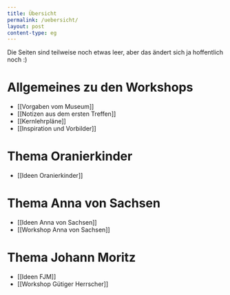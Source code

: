 ```yaml
---
title: Übersicht
permalink: /uebersicht/
layout: post
content-type: eg
---
```

Die Seiten sind teilweise noch etwas leer, aber das ändert sich ja hoffentlich noch :)

# Allgemeines zu den Workshops

- [[Vorgaben vom Museum]]
- [[Notizen aus dem ersten Treffen]]
- [[Kernlehrpläne]] 
- [[Inspiration und Vorbilder]]

# Thema Oranierkinder

- [[Ideen Oranierkinder]]

# Thema Anna von Sachsen 

- [[Ideen Anna von Sachsen]]
- [[Workshop Anna von Sachsen]]

# Thema Johann Moritz 

- [[Ideen FJM]]
- [[Workshop Gütiger Herrscher]]